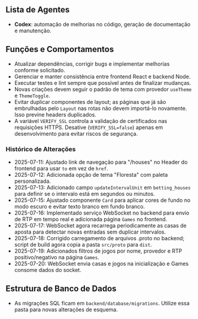 ## Lista de Agentes

- **Codex**: automação de melhorias no código, geração de documentação e manutenção.

## Funções e Comportamentos

- Atualizar dependências, corrigir bugs e implementar melhorias conforme solicitado.
- Gerenciar e manter consistência entre frontend React e backend Node.
- Executar testes e lint sempre que possível antes de finalizar mudanças.
- Novas criações devem seguir o padrão de tema com provedor `useTheme` e `ThemeToggle`.
- Evitar duplicar componentes de layout; as páginas que já são embrulhadas pelo
  `Layout` nas rotas não devem importá-lo novamente. Isso previne headers
  duplicados.
- A variável `VERIFY_SSL` controla a validação de certificados nas requisições HTTPS.
  Desative (`VERIFY_SSL=false`) apenas em desenvolvimento para evitar riscos de segurança.

### Histórico de Alterações

- 2025-07-11: Ajustado link de navegação para "/houses" no Header do frontend para usar `to` em vez de `href`.
- 2025-07-12: Adicionada opção de tema "Floresta" com paleta personalizada.
- 2025-07-13: Adicionado campo `updateIntervalUnit` em `betting_houses` para definir se o intervalo está em segundos ou minutos.
- 2025-07-15: Ajustado componente `Card` para aplicar cores de fundo no modo escuro e evitar texto branco em fundo branco.
- 2025-07-16: Implementado serviço WebSocket no backend para envio de RTP em tempo real e adicionada página `Games` no frontend.
- 2025-07-17: WebSocket agora recarrega periodicamente as casas de aposta para detectar novas entradas sem duplicar intervalos.
- 2025-07-18: Corrigido carregamento de arquivos .proto no backend; script de build agora copia a pasta `src/proto` para `dist`.
- 2025-07-19: Adicionados filtros de jogos por nome, provedor e RTP positivo/negativo na página `Games`.
- 2025-07-20: WebSocket envia casas e jogos na inicialização e Games consome dados do socket.

## Estrutura de Banco de Dados

- As migrações SQL ficam em `backend/database/migrations`. Utilize essa pasta para novas alterações de esquema.

